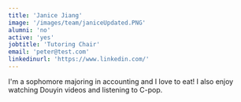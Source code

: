 ```yaml
---
title: 'Janice Jiang'
image: '/images/team/janiceUpdated.PNG'
alumni: 'no'
active: 'yes'
jobtitle: 'Tutoring Chair'
email: 'peter@test.com'
linkedinurl: 'https://www.linkedin.com/'
---
```


I'm a sophomore majoring in accounting and I love to eat! I also enjoy watching Douyin videos and listening to C-pop.

